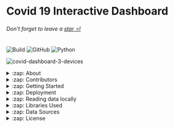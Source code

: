 # Covid 19 Interactive Dashboard
###### Don't forget to leave a [star ⭐!](https://github.com/psavarmattas/covid19-dashboard/stargazers?after=Y3Vyc29yOnYyOpO5MjAyMC0wNS0xM1QwOTo1MzoyMC0wNTowMADODRbOpg%3D%3D)

![Build](https://img.shields.io/badge/Build-Passing-green?style=for-the-badge)
![GitHub](https://img.shields.io/badge/License-Apache%202.0-blue?style=for-the-badge)
![Python](https://img.shields.io/badge/Made%20With-Python-red?style=for-the-badge)

![covid-dashboard-3-devices](https://user-images.githubusercontent.com/23439187/115303139-de94f580-a128-11eb-9028-3144d808ac00.png)

<details>

<summary>:zap: About</summary>

> Coronavirus disease (COVID-19) is an infectious disease caused by a newly discovered coronavirus.
> At this time, there are no specific vaccines or treatments for COVID-19. The best way to prevent and slow down transmission is be **well informed** about the COVID-19 virus. [who.int](https://www.who.int/health-topics/coronavirus#tab=tab_1)

The goal of this project is not to build *just another dashboard*. But, to focus on collaborative plot ideas, and a mobile friendly UI/UX. Feel free to open an issue requesting a type of plot, table, or any feature for that matter.

</details>


<details>

<summary>:zap: Contributors</summary>

Start contributing by going to [contributing.md](https://github.com/psavarmattas/covid19-dashboard/blob/master/contributing.md) to check for details.

</details>


<details>

<summary>:zap: Getting Started</summary>


<details>

<summary>:zap: Prerequisites</summary>


* Python 3.9.4 (This project was build on this version as the base).
* Pip
* Visual Studio Code (For the IDE)
* Anaconda Navigator as the preferred virtual environment container but you can also use others.

</details>

<details>

<summary>:zap: Installing</summary>

Get the project up and running locally in just 5 easy steps.

1. Create a personal [Fork](https://github.com/login?return_to=%2Fpsavarmattas%2Fcovid19-dashboard) of this repository.

2. **Clone** the fork with HTTPS, using your local terminal to a preferred location, and **cd** into the project.

```bash
git clone https://github.com/your_username/covid19-dashboard.git

Cloning into 'covid19-dashboard'...
remote: Enumerating objects: 113, done.
remote: Counting objects: 100% (113/113), done.
remote: Compressing objects: 100% (80/80), done.
Receiving objects: 100% (2845/2845), 12.52 MiB | 5.21 MiB/s, done.

cd covid19-dashboard/
```

3. Create your virtual environment, and activate it.

```bash
python -m venv env

source env/bin/activate  # Linux/Mac
env/Scripts/activate  # Windows
```

4. Install dependencies

```bash
pip install -r requirements.txt
```

5. Run local server, and **DONE**!

```bash
python manage.py runserver

May 06, 2020 - 11:22:23
Django version 3.0.6, using settings 'core.settings'
Starting development server at http://127.0.0.1:8000/
Quit the server with CONTROL-C.
```

</details>

</details>

<details>

<summary>:zap: Deployment</summary>

Heroku app is already configured to this repository for *automatic deploys* from any push to the **master** branch. Create a pull request containing your respective changes and wait for merge.

</details>

<details>

<summary>:zap: Reading data locally</summary>

You can go through all the available datasets by going into the `/processdata` directory, launching a interactive python shell, importing `getdata` file, and calling any function. See below...

```bash
cd ~/repos/covid19-dashboard/processdata
```

```bash
$ python

Python 3.7.6 (default, Jan  8 2020, 20:23:39) [MSC v.1916 64 bit (AMD64)] :: Anaconda, Inc. on win32 
...

>>> import getdata
>>> getdata.realtime_growth()

         Confirmed  Deaths  Recovered
Date
1/22/20        555      17         28
1/23/20        654      18         30
...            ...     ...        ...
8/2/20    18079723  689362   10690555
8/3/20    18282208  693694   10913000

[195 rows x 3 columns]
```

</details>

<details>

<summary>:zap: Libraries Used</summary>


* [asgiref:](https://pypi.org/project/asgiref/) ASGI is a standard for Python asynchronous web apps and servers to communicate with each other, and positioned as an asynchronous successor to WSGI.
* [autopep8:](https://pypi.org/project/autopep8/) autopep8 automatically formats Python code to conform to the PEP 8 style guide. It uses the pycodestyle utility to determine what parts of the code needs to be formatted. autopep8 is capable of fixing most of the formatting issues that can be reported by pycodestyle.
* [certifi:](https://pypi.org/project/certifi/) Certifi provides Mozilla’s carefully curated collection of Root Certificates for validating the trustworthiness of SSL certificates while verifying the identity of TLS hosts. It has been extracted from the Requests project.
* [dj-database-url:](https://pypi.org/project/dj-database-url/) This simple Django utility allows you to utilize the 12factor inspired DATABASE_URL environment variable to configure your Django application.
* [Django:](https://www.djangoproject.com/) Django is a high-level Web framework that encourages rapid development and clean, pragmatic design.
* [gunicorn:](https://pypi.org/project/gunicorn/) Gunicorn ‘Green Unicorn’ is a Python WSGI HTTP Server for UNIX. It’s a pre-fork worker model ported from Ruby’s Unicorn project. The Gunicorn server is broadly compatible with various web frameworks, simply implemented, light on server resource usage, and fairly speedy.
* [numpy:](https://pypi.org/project/numpy/) Besides its obvious scientific uses, NumPy can also be used as an efficient multi-dimensional container of generic data. Arbitrary data-types can be defined. This allows NumPy to seamlessly and speedily integrate with a wide variety of databases.
*[pandas:](https://pypi.org/project/pandas/) pandas is a Python package that provides fast, flexible, and expressive data structures designed to make working with structured (tabular, multidimensional, potentially heterogeneous) and time series data both easy and intuitive. It aims to be the fundamental high-level building block for doing practical, real world data analysis in Python. Additionally, it has the broader goal of becoming the most powerful and flexible open source data analysis / manipulation tool available in any language. It is already well on its way toward this goal.
* [Plotly:](https://plotly.com/) The leading front-end for ML & data science models in Python, R, and Julia.
* [psycopg2-binary:](https://pypi.org/project/psycopg2-binary/) Psycopg 2 is mostly implemented in C as a libpq wrapper, resulting in being both efficient and secure. It features client-side and server-side cursors, asynchronous communication and notifications, “COPY TO/COPY FROM” support. Many Python types are supported out-of-the-box and adapted to matching PostgreSQL data types; adaptation can be extended and customized thanks to a flexible objects adaptation system.
* [pycodestyle:](https://pypi.org/project/pycodestyle/) pycodestyle is a tool to check your Python code against some of the style conventions in PEP 8.
* [python-dateutil:](https://pypi.org/project/python-dateutil/) The dateutil module provides powerful extensions to the standard datetime module, available in Python.
* [python-decouple:](https://pypi.org/project/python-decouple/) Decouple helps you to organize your settings so that you can change parameters without having to redeploy your app.
* [pytz:](https://pypi.org/project/pytz/) pytz brings the Olson tz database into Python. This library allows accurate and cross platform timezone calculations using Python 2.4 or higher. It also solves the issue of ambiguous times at the end of daylight saving time, which you can read more about in the Python Library Reference (datetime.tzinfo).
* [retrying:](https://pypi.org/project/retrying/) Retrying is an Apache 2.0 licensed general-purpose retrying library, written in Python, to simplify the task of adding retry behavior to just about anything.
* [six:](https://pypi.org/project/six/) Six is a Python 2 and 3 compatibility library. It provides utility functions for smoothing over the differences between the Python versions with the goal of writing Python code that is compatible on both Python versions. See the documentation for more information on what is provided.
* [sqlparse:](https://pypi.org/project/sqlparse/) sqlparse is a non-validating SQL parser for Python. It provides support for parsing, splitting and formatting SQL statements.
* [toml:](https://pypi.org/project/toml/) A Python library for parsing and creating TOML.
* [Unipath:](https://pypi.org/project/Unipath/) Unipath is an object-oriented front end to the file/directory functions scattered throughout several Python library modules. It’s based on Jason Orendorff’s path.py but has a friendlier API and higher-level features. Unipath is stable, well-tested, and has been used in production since 2008. It runs on Python 2.6+ and 3.3+.
* [whitenoise](https://pypi.org/project/whitenoise/) With a couple of lines of config WhiteNoise allows your web app to serve its own static files, making it a self-contained unit that can be deployed anywhere without relying on nginx, Amazon S3 or any other external service. (Especially useful on Heroku, OpenShift and other PaaS providers.).
* [wincertstore](https://pypi.org/project/wincertstore/) wincertstore provides an interface to access Windows’ CA and CRL certificates. It uses ctypes and Windows’s sytem cert store API through crypt32.dll.
* [Appseed:](https://appseed.us/) AppSeed is a full stack web app generator that allows you to choose a visual theme and apply it on a full, but flexible, technology stack in just a few minutes.
* [Bootstrap:](https://getbootstrap.com/) The bootstrap-py provides generating the Python packages.

</details>

<details>

<summary>:zap: Data Sources</summary>

* Johns Hopkins University: [CSSE](https://systems.jhu.edu/) 2019-ncov data repository, found [here](https://github.com/CSSEGISandData/COVID-19).
* Our World in Data: [OWID](https://ourworldindata.org/) GitHub Data repository, found [here](https://github.com/owid/covid-19-data/tree/master/public/data).
* New York Times' COVID GitHub data repository, found [here](https://github.com/nytimes/covid-19-data)

</details>

<details>

<summary>:zap: License</summary>

Copyright [2021] [PSMForums](https://psmforums.wordpress.com)

Licensed under the Apache License, Version 2.0 (the "License");
you may not use this file except in compliance with the License.
You may obtain a copy of the License at

    http://www.apache.org/licenses/LICENSE-2.0

Unless required by applicable law or agreed to in writing, software
distributed under the License is distributed on an "AS IS" BASIS,
WITHOUT WARRANTIES OR CONDITIONS OF ANY KIND, either express or implied.
See the License for the specific language governing permissions and
limitations under the License.

</details>